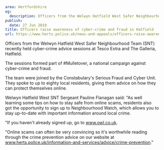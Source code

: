 ```yaml
area: Hertfordshire
og:
  description: Officers from the Welwyn Hatfield West Safer Neighbourhood Team (SNT) recently held cyber-crime advice sessions at Tesco Extra and The Galleria, Hatfield.
publish:
  date: 27 Jun 2019
title: Officers raise awareness of cyber-crime and fraud in Hatfield
url: https://www.herts.police.uk/news-and-appeals/officers-raise-awareness-of-cyber-crime-and-fraud-in-hatfield
```

Officers from the Welwyn Hatfield West Safer Neighbourhood Team (SNT) recently held cyber-crime advice sessions at Tesco Extra and The Galleria, Hatfield.

The sessions formed part of #Mulletover, a national campaign against cyber-crime and fraud.

The team were joined by the Constabulary's Serious Fraud and Cyber Unit. They spoke to up to eighty local residents, giving them advice on how they can protect themselves online.

Welwyn Hatfield West SNT Sergeant Pauline Flanagan said: "As well learning some tips on how to stay safe from online scams, residents also got the opportunity to sign up to Neighbourhood Watch, which allows you to stay up-to-date with important information around local crime.

"If you haven't already signed up, go to www.owl.co.uk.

"Online scams can often be very convincing so it's worthwhile reading through the crime prevention advice on our website at www.herts.police.uk/information-and-services/advice/crime-prevention."
